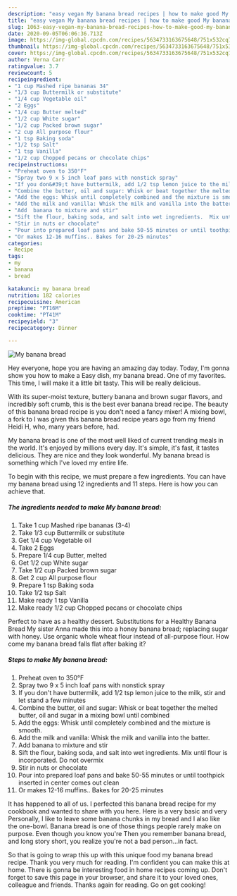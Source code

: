 ```yaml
---
description: "easy vegan My banana bread recipes | how to make good My banana bread"
title: "easy vegan My banana bread recipes | how to make good My banana bread"
slug: 1063-easy-vegan-my-banana-bread-recipes-how-to-make-good-my-banana-bread
date: 2020-09-05T06:06:36.713Z
image: https://img-global.cpcdn.com/recipes/5634733163675648/751x532cq70/my-banana-bread-recipe-main-photo.jpg
thumbnail: https://img-global.cpcdn.com/recipes/5634733163675648/751x532cq70/my-banana-bread-recipe-main-photo.jpg
cover: https://img-global.cpcdn.com/recipes/5634733163675648/751x532cq70/my-banana-bread-recipe-main-photo.jpg
author: Verna Carr
ratingvalue: 3.7
reviewcount: 5
recipeingredient:
- "1 cup Mashed ripe bananas 34"
- "1/3 cup Buttermilk or substitute"
- "1/4 cup Vegetable oil"
- "2 Eggs"
- "1/4 cup Butter melted"
- "1/2 cup White sugar"
- "1/2 cup Packed brown sugar"
- "2 cup All purpose flour"
- "1 tsp Baking soda"
- "1/2 tsp Salt"
- "1 tsp Vanilla"
- "1/2 cup Chopped pecans or chocolate chips"
recipeinstructions:
- "Preheat oven to 350°F"
- "Spray two 9 x 5 inch loaf pans with nonstick spray"
- "If you don&#39;t have buttermilk, add 1/2 tsp lemon juice to the milk, stir and let stand a few minutes"
- "Combine the butter, oil and sugar: Whisk or beat together the melted butter,  oil and sugar in a mixing bowl until combined"
- "Add the eggs: Whisk until completely combined and the mixture is smooth."
- "Add the milk and vanilla: Whisk the milk and vanilla into the batter."
- "Add  banana to mixture and stir"
- "Sift the flour, baking soda, and salt into wet ingredients.  Mix until flour is incorporated. Do not overmix"
- "Stir in nuts or chocolate"
- "Pour into prepared loaf pans and bake 50-55 minutes or until toothpick inserted in center comes out clean"
- "Or makes 12-16 muffins.. Bakes for 20-25 minutes"
categories:
- Recipe
tags:
- my
- banana
- bread

katakunci: my banana bread 
nutrition: 182 calories
recipecuisine: American
preptime: "PT16M"
cooktime: "PT41M"
recipeyield: "3"
recipecategory: Dinner

---
```



![My banana bread](https://img-global.cpcdn.com/recipes/5634733163675648/751x532cq70/my-banana-bread-recipe-main-photo.jpg)

Hey everyone, hope you are having an amazing day today. Today, I'm gonna show you how to make a Easy dish, my banana bread. One of my favorites. This time, I will make it a little bit tasty. This will be really delicious.

With its super-moist texture, buttery banana and brown sugar flavors, and incredibly soft crumb, this is the best ever banana bread recipe. The beauty of this banana bread recipe is you don&#39;t need a fancy mixer! A mixing bowl, a fork to I was given this banana bread recipe years ago from my friend Heidi H, who, many years before, had.

My banana bread is one of the most well liked of current trending meals in the world. It's enjoyed by millions every day. It's simple, it's fast, it tastes delicious. They are nice and they look wonderful. My banana bread is something which I've loved my entire life.


To begin with this recipe, we must prepare a few ingredients. You can have my banana bread using 12 ingredients and 11 steps. Here is how you can achieve that.

<!--inarticleads1-->

##### The ingredients needed to make My banana bread:

1. Take 1 cup Mashed ripe bananas (3-4)
1. Take 1/3 cup Buttermilk or substitute
1. Get 1/4 cup Vegetable oil
1. Take 2 Eggs
1. Prepare 1/4 cup Butter, melted
1. Get 1/2 cup White sugar
1. Take 1/2 cup Packed brown sugar
1. Get 2 cup All purpose flour
1. Prepare 1 tsp Baking soda
1. Take 1/2 tsp Salt
1. Make ready 1 tsp Vanilla
1. Make ready 1/2 cup Chopped pecans or chocolate chips


Perfect to have as a healthy dessert. Substitutions for a Healthy Banana Bread My sister Anna made this into a honey banana bread; replacing sugar with honey. Use organic whole wheat flour instead of all-purpose flour. How come my banana bread falls flat after baking it? 

<!--inarticleads2-->

##### Steps to make My banana bread:

1. Preheat oven to 350°F
1. Spray two 9 x 5 inch loaf pans with nonstick spray
1. If you don&#39;t have buttermilk, add 1/2 tsp lemon juice to the milk, stir and let stand a few minutes
1. Combine the butter, oil and sugar: Whisk or beat together the melted butter,  oil and sugar in a mixing bowl until combined
1. Add the eggs: Whisk until completely combined and the mixture is smooth.
1. Add the milk and vanilla: Whisk the milk and vanilla into the batter.
1. Add  banana to mixture and stir
1. Sift the flour, baking soda, and salt into wet ingredients.  Mix until flour is incorporated. Do not overmix
1. Stir in nuts or chocolate
1. Pour into prepared loaf pans and bake 50-55 minutes or until toothpick inserted in center comes out clean
1. Or makes 12-16 muffins.. Bakes for 20-25 minutes


It has happened to all of us. I perfected this banana bread recipe for my cookbook and wanted to share with you here. Here is a very basic and very Personally, I like to leave some banana chunks in my bread and I also like the one-bowl. Banana bread is one of those things people rarely make on purpose. Even though you know you&#39;re Then you remember banana bread, and long story short, you realize you&#39;re not a bad person…in fact. 

So that is going to wrap this up with this unique food my banana bread recipe. Thank you very much for reading. I'm confident you can make this at home. There is gonna be interesting food in home recipes coming up. Don't forget to save this page in your browser, and share it to your loved ones, colleague and friends. Thanks again for reading. Go on get cooking!
